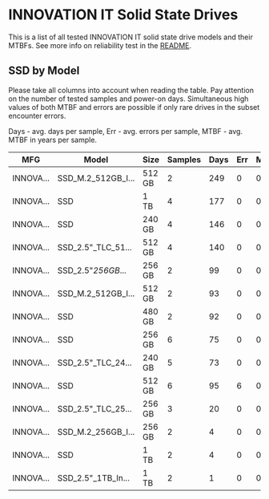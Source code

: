 INNOVATION IT Solid State Drives
================================

This is a list of all tested INNOVATION IT solid state drive models and their MTBFs. See
more info on reliability test in the [README](https://github.com/linuxhw/SMART).

SSD by Model
------------

Please take all columns into account when reading the table. Pay attention on the
number of tested samples and power-on days. Simultaneous high values of both MTBF
and errors are possible if only rare drives in the subset encounter errors.

Days - avg. days per sample,
Err  - avg. errors per sample,
MTBF - avg. MTBF in years per sample.

| MFG       | Model              | Size   | Samples | Days  | Err   | MTBF |
|-----------|--------------------|--------|---------|-------|-------|------|
| INNOVA... | SSD_M.2_512GB_I... | 512 GB | 2       | 249   | 0     | 0.68   |
| INNOVA... | SSD                | 1 TB   | 4       | 177   | 0     | 0.49   |
| INNOVA... | SSD                | 240 GB | 4       | 146   | 0     | 0.40   |
| INNOVA... | SSD_2.5"_TLC_51... | 512 GB | 4       | 140   | 0     | 0.38   |
| INNOVA... | SSD_2.5"_256GB_... | 256 GB | 2       | 99    | 0     | 0.27   |
| INNOVA... | SSD_M.2_512GB_I... | 512 GB | 2       | 93    | 0     | 0.26   |
| INNOVA... | SSD                | 480 GB | 2       | 92    | 0     | 0.25   |
| INNOVA... | SSD                | 256 GB | 6       | 75    | 0     | 0.21   |
| INNOVA... | SSD_2.5"_TLC_24... | 240 GB | 5       | 73    | 0     | 0.20   |
| INNOVA... | SSD                | 512 GB | 6       | 95    | 6     | 0.16   |
| INNOVA... | SSD_2.5"_TLC_25... | 256 GB | 3       | 20    | 0     | 0.06   |
| INNOVA... | SSD_M.2_256GB_I... | 256 GB | 2       | 4     | 0     | 0.01   |
| INNOVA... | SSD                | 1 TB   | 2       | 4     | 0     | 0.01   |
| INNOVA... | SSD_2.5"_1TB_In... | 1 TB   | 2       | 1     | 0     | 0.00   |
